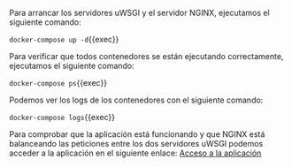 Para arrancar los servidores uWSGI y el servidor NGINX, ejecutamos el siguiente comando:

`docker-compose up -d`{{exec}}

Para verificar que todos contenedores se están ejecutando correctamente, ejecutamos el siguiente comando:

`docker-compose ps`{{exec}}

Podemos ver los logs de los contenedores con el siguiente comando:

`docker-compose logs`{{exec}}

Para comprobar que la aplicación está funcionando y que NGINX está balanceando las peticiones entre los dos servidores 
uWSGI podemos acceder a la aplicación en el siguiente enlace: [Acceso a la aplicación]({{TRAFFIC_HOST1_80}})